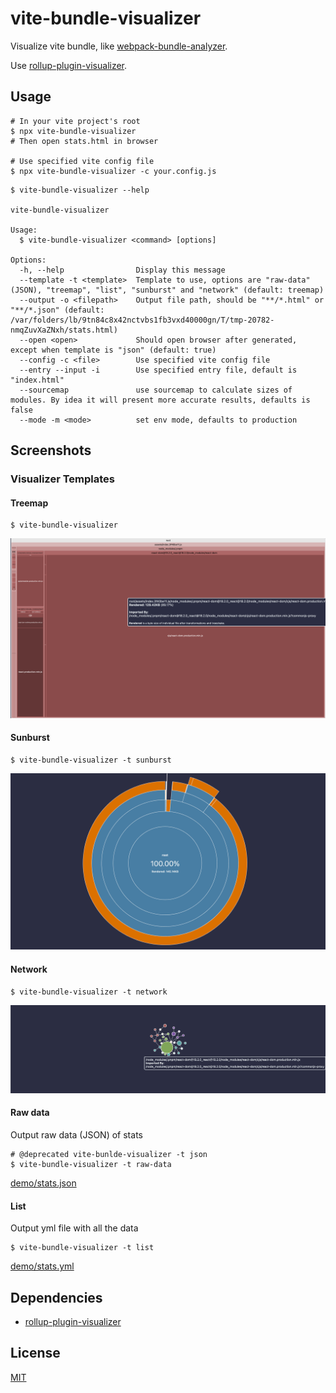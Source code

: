 # vite-bundle-visualizer

Visualize vite bundle, like [webpack-bundle-analyzer](https://github.com/webpack-contrib/webpack-bundle-analyzer).

Use [rollup-plugin-visualizer](https://github.com/btd/rollup-plugin-visualizer).

## Usage

```console
# In your vite project's root
$ npx vite-bundle-visualizer
# Then open stats.html in browser

# Use specified vite config file
$ npx vite-bundle-visualizer -c your.config.js
```

```console
$ vite-bundle-visualizer --help

vite-bundle-visualizer

Usage:
  $ vite-bundle-visualizer <command> [options]

Options:
  -h, --help                Display this message
  --template -t <template>  Template to use, options are "raw-data" (JSON), "treemap", "list", "sunburst" and "network" (default: treemap)
  --output -o <filepath>    Output file path, should be "**/*.html" or "**/*.json" (default: /var/folders/lb/9tn84c8x42nctvbs1fb3vxd40000gn/T/tmp-20782-nmqZuvXaZNxh/stats.html)
  --open <open>             Should open browser after generated, except when template is "json" (default: true)
  --config -c <file>        Use specified vite config file
  --entry --input -i        Use specified entry file, default is "index.html"
  --sourcemap               use sourcemap to calculate sizes of modules. By idea it will present more accurate results, defaults is false
  --mode -m <mode>          set env mode, defaults to production
```

## Screenshots

### Visualizer Templates

#### Treemap

```console
$ vite-bundle-visualizer
```

![treemap](./screenshots/treemap.png)

#### Sunburst

```console
$ vite-bundle-visualizer -t sunburst
```

![sunburst](./screenshots/sunburst.png)

#### Network

```console
$ vite-bundle-visualizer -t network
```

![network](./screenshots/network.jpg)

#### Raw data

Output raw data (JSON) of stats

```console
# @deprecated vite-bunlde-visualizer -t json
$ vite-bundle-visualizer -t raw-data
```

[demo/stats.json](./demo/stats.json)

#### List

Output yml file with all the data

```console
$ vite-bundle-visualizer -t list
```

[demo/stats.yml](./demo/stats.yml)

## Dependencies

- [rollup-plugin-visualizer](https://github.com/btd/rollup-plugin-visualizer)

## License

[MIT](LICENSE)
